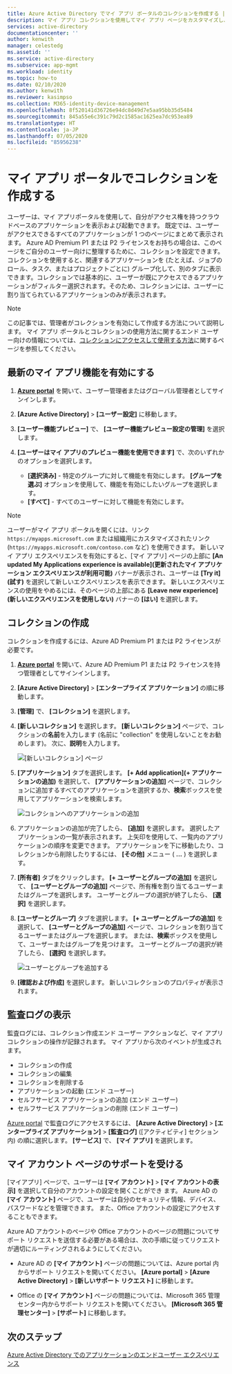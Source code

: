 ```yaml
---
title: Azure Active Directory でマイ アプリ ポータルのコレクションを作成する | Microsoft Docs
description: マイ アプリ コレクションを使用してマイ アプリ ページをカスタマイズし、エンド ユーザーのマイ アプリ エクスペリエンスをシンプルにします。 別個のタブを使用してアプリケーションをグループに整理します。
services: active-directory
documentationcenter: ''
author: kenwith
manager: celestedg
ms.assetid: ''
ms.service: active-directory
ms.subservice: app-mgmt
ms.workload: identity
ms.topic: how-to
ms.date: 02/10/2020
ms.author: kenwith
ms.reviewer: kasimpso
ms.collection: M365-identity-device-management
ms.openlocfilehash: 8f520141d36726e94dc8d49d7e5aa95bb35d5484
ms.sourcegitcommit: 845a55e6c391c79d2c1585ac1625ea7dc953ea89
ms.translationtype: HT
ms.contentlocale: ja-JP
ms.lasthandoff: 07/05/2020
ms.locfileid: "85956238"
---
```

# <a name="create-collections-on-the-my-apps-portal"></a>マイ アプリ ポータルでコレクションを作成する

ユーザーは、マイ アプリポータルを使用して、自分がアクセス権を持つクラウドベースのアプリケーションを表示および起動できます。 既定では、ユーザーがアクセスできるすべてのアプリケーションが 1 つのページにまとめて表示されます。 Azure AD Premium P1 または P2 ライセンスをお持ちの場合は、このページをご自分のユーザー向けに整理するために、コレクションを設定できます。 コレクションを使用すると、関連するアプリケーションを (たとえば、ジョブのロール、タスク、またはプロジェクトごとに) グループ化して、別のタブに表示できます。コレクションでは基本的に、ユーザーが既にアクセスできるアプリケーションがフィルター選択されます。そのため、コレクションには、ユーザーに割り当てられているアプリケーションのみが表示されます。

> [!NOTE]
> この記事では、管理者がコレクションを有効にして作成する方法について説明します。 マイ アプリ ポータルとコレクションの使用方法に関するエンド ユーザー向けの情報については、[コレクションにアクセスして使用する方法](https://docs.microsoft.com/azure/active-directory/user-help/my-applications-portal-workspaces)に関するページを参照してください。

## <a name="enable-the-latest-my-apps-features"></a>最新のマイ アプリ機能を有効にする

1. [**Azure portal**](https://portal.azure.com/) を開いて、ユーザー管理者またはグローバル管理者としてサインインします。

2. **[Azure Active Directory]**  >  **[ユーザー設定]** に移動します。

3. **[ユーザー機能プレビュー]** で、 **[ユーザー機能プレビュー設定の管理]** を選択します。

4. **[ユーザーはマイ アプリのプレビュー機能を使用できます]** で、次のいずれかのオプションを選択します。
   * **[選択済み]** - 特定のグループに対して機能を有効にします。 **[グループを選ぶ]** オプションを使用して、機能を有効にしたいグループを選択します。  
   * **[すべて]** - すべてのユーザーに対して機能を有効にします。

> [!NOTE]
> ユーザーがマイ アプリ ポータルを開くには、リンク `https://myapps.microsoft.com` または組織用にカスタマイズされたリンク (`https://myapps.microsoft.com/contoso.com` など) を使用できます。 新しいマイ アプリ エクスペリエンスを有効にすると、[マイ アプリ] ページの上部に **[An updated My Applications experience is available]\(更新されたマイ アプリケーション エクスペリエンスが利用可能\)** バナーが表示され、ユーザーは **[Try it]\(試す\)** を選択して新しいエクスペリエンスを表示できます。 新しいエクスペリエンスの使用をやめるには、そのページの上部にある **[Leave new experience]\(新しいエクスペリエンスを使用しない\)** バナーの **[はい]** を選択します。

## <a name="create-a-collection"></a>コレクションの作成

コレクションを作成するには、Azure AD Premium P1 または P2 ライセンスが必要です。

1. [**Azure portal**](https://portal.azure.com/) を開いて、Azure AD Premium P1 または P2 ライセンスを持つ管理者としてサインインします。

2. **[Azure Active Directory]**  >  **[エンタープライズ アプリケーション]** の順に移動します。

3. **[管理]** で、 **[コレクション]** を選択します。

4. **[新しいコレクション]** を選択します。 **[新しいコレクション]** ページで、コレクションの**名前**を入力します (名前に "collection" を使用しないことをお勧めします)。 次に、**説明**を入力します。

   ![[新しいコレクション] ページ](media/acces-panel-collections/new-collection.png)

5. **[アプリケーション]** タブを選択します。 **[+ Add application]\(+ アプリケーションの追加\)** を選択して、 **[アプリケーションの追加]** ページで、コレクションに追加するすべてのアプリケーションを選択するか、**検索**ボックスを使用してアプリケーションを検索します。

   ![コレクションへのアプリケーションの追加](media/acces-panel-collections/add-applications.png)

6. アプリケーションの追加が完了したら、 **[追加]** を選択します。 選択したアプリケーションの一覧が表示されます。 上矢印を使用して、一覧内のアプリケーションの順序を変更できます。 アプリケーションを下に移動したり、コレクションから削除したりするには、 **[その他]** メニュー ( **...** ) を選択します。

7. **[所有者]** タブをクリックします。 **[+ ユーザーとグループの追加]** を選択して、 **[ユーザーとグループの追加]** ページで、所有権を割り当てるユーザーまたはグループを選択します。 ユーザーとグループの選択が終了したら、 **[選択]** を選択します。

9. **[ユーザーとグループ]** タブを選択します。 **[+ ユーザーとグループの追加]** を選択して、 **[ユーザーとグループの追加]** ページで、コレクションを割り当てるユーザーまたはグループを選択します。 または、**検索**ボックスを使用して、ユーザーまたはグループを見つけます。 ユーザーとグループの選択が終了したら、 **[選択]** を選択します。

   ![ユーザーとグループを追加する](media/acces-panel-collections/add-users-and-groups.png)

11. **[確認および作成]** を選択します。 新しいコレクションのプロパティが表示されます。


## <a name="view-audit-logs"></a>監査ログの表示

監査ログには、コレクション作成エンド ユーザー アクションなど、マイ アプリ コレクションの操作が記録されます。 マイ アプリから次のイベントが生成されます。

* コレクションの作成
* コレクションの編集
* コレクションを削除する
* アプリケーションの起動 (エンド ユーザー)
* セルフサービス アプリケーションの追加 (エンド ユーザー)
* セルフサービス アプリケーションの削除 (エンド ユーザー)

[Azure portal](https://portal.azure.com) で監査ログにアクセスするには、 **[Azure Active Directory]**  >  **[エンタープライズ アプリケーション]**  >  **[監査ログ]** ([アクティビティ] セクション内) の順に選択します。 **[サービス]** で、 **[マイ アプリ]** を選択します。

## <a name="get-support-for-my-account-pages"></a>マイ アカウント ページのサポートを受ける

[マイアプリ] ページで、ユーザーは **[マイ アカウント]**  >  **[マイ アカウントの表示]** を選択して自分のアカウントの設定を開くことができ ます。 Azure AD の **[マイ アカウント]** ページで、ユーザーは自分のセキュリティ情報、デバイス、パスワードなどを管理できます。 また、Office アカウントの設定にアクセスすることもできます。

Azure AD アカウントのページや Office アカウントのページの問題についてサポート リクエストを送信する必要がある場合は、次の手順に従ってリクエストが適切にルーティングされるようにしてください。 

* Azure AD の **[マイ アカウント]** ページの問題については、Azure portal 内からサポート リクエストを開いてください。 **[Azure portal]**  >  **[Azure Active Directory]**  >  **[新しいサポート リクエスト]** に移動します。

* Office の **[マイ アカウント]** ページの問題については、Microsoft 365 管理センター内からサポート リクエストを開いてください。 **[Microsoft 365 管理センター]**  >  **[サポート]** に移動します。 

## <a name="next-steps"></a>次のステップ
[Azure Active Directory でのアプリケーションのエンドユーザー エクスペリエンス](end-user-experiences.md)